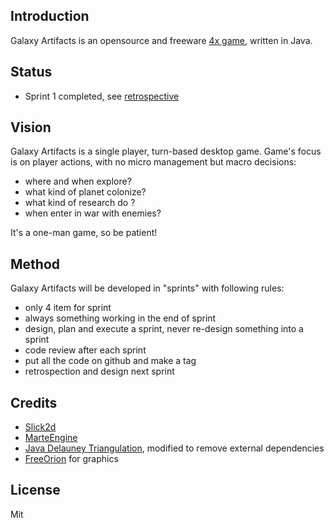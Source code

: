 ## Introduction

Galaxy Artifacts is an opensource and freeware [4x game](http://en.wikipedia.org/wiki/4X]), written in Java.

## Status

* Sprint 1 completed, see [retrospective](https://github.com/Gornova/GalaxyArtifacts/wiki/sprint-1)

## Vision

Galaxy Artifacts is a single player, turn-based desktop game.
Game's focus is on player actions, with no micro management but macro decisions:
* where and when explore?
* what kind of planet colonize?
* what kind of research do ?
* when enter in war with enemies?

It's a one-man game, so be patient! 


## Method

Galaxy Artifacts will be developed in "sprints" with following rules:
* only 4 item for sprint
* always something working in the end of sprint
* design, plan and execute a sprint, never re-design something into a sprint
* code review after each sprint
* put all the code on github and make a tag 
* retrospection and design next sprint


## Credits
* [Slick2d](http://slick2d.org/)
* [MarteEngine](https://github.com/Gornova/MarteEngine/)
* [Java Delauney Triangulation](https://github.com/hugebdu/jdt-refactored), modified to remove external dependencies
* [FreeOrion](http://www.freeorion.org) for graphics

## License

Mit
